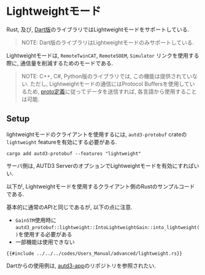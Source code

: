 # Lightweightモード

Rust, 及び, [Dart版](https://github.com/shinolab/autd3-dart)のライブラリではLightweightモードをサポートしている.

> NOTE: Dart版のライブラリはLightweightモードのみサポートしている.

Lightweightモードは, `RemoteTwinCAT`, `RemoteSOEM`, `Simulator` リンクを使用する際に, 通信量を削減するためのモードである.

> NOTE: C++, C#, Python版のライブラリでは, この機能は提供されていない.
> ただし, Lightweightモードの通信にはProtocol Buffersを使用しているため, [proto定義](https://github.com/shinolab/autd3-rs/tree/main/autd3-protobuf/proto)に従ってデータを送信すれば, 各言語から使用することは可能.

## Setup

lightweightモードのクライアントを使用するには, `autd3-protobuf` crateの`lightweight` featureを有効にする必要がある.

```shell
cargo add autd3-protobuf --features "lightweight"
```

サーバ側は, AUTD3 ServerのオプションでLightweightモードを有効にすればいい.

以下が, Lightweightモードを使用するクライアント側のRustのサンプルコードである.

基本的に通常のAPIと同じであるが, 以下の点に注意.

- `GainSTM`使用時に`autd3_protobuf::lightweight::IntoLightweightGain::into_lightweight()`を使用する必要がある
- 一部機能は使用できない

```rust,edition2024
{{#include ../../../codes/Users_Manual/advanced/lightweight.rs}}
```

Dartからの使用例は, [autd3-app](https://github.com/shinolab/autd3-app)のリポジトリを参照されたい.
